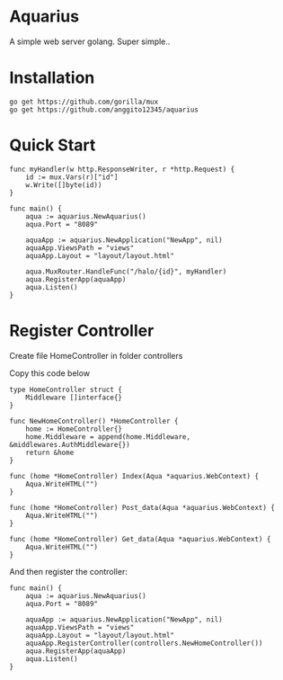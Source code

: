 # Aquarius

A simple web server golang. Super simple..

# Installation
```
go get https://github.com/gorilla/mux
go get https://github.com/anggito12345/aquarius
```

# Quick Start

```
func myHandler(w http.ResponseWriter, r *http.Request) {
	id := mux.Vars(r)["id"]
	w.Write([]byte(id))
}

func main() {
	aqua := aquarius.NewAquarius()
	aqua.Port = "8089"

	aquaApp := aquarius.NewApplication("NewApp", nil)
	aquaApp.ViewsPath = "views"
	aquaApp.Layout = "layout/layout.html"

	aqua.MuxRouter.HandleFunc("/halo/{id}", myHandler)
	aqua.RegisterApp(aquaApp)
	aqua.Listen()
}

```

# Register Controller

Create file HomeController in folder controllers

Copy this code below
```
type HomeController struct {
	Middleware []interface{}
}

func NewHomeController() *HomeController {
	home := HomeController{}
	home.Middleware = append(home.Middleware, &middlewares.AuthMiddleware{})
	return &home
}

func (home *HomeController) Index(Aqua *aquarius.WebContext) {
	Aqua.WriteHTML("")
}

func (home *HomeController) Post_data(Aqua *aquarius.WebContext) {
	Aqua.WriteHTML("")
}

func (home *HomeController) Get_data(Aqua *aquarius.WebContext) {
	Aqua.WriteHTML("")
}
```

And then register the controller:
```
func main() {
	aqua := aquarius.NewAquarius()
	aqua.Port = "8089"

	aquaApp := aquarius.NewApplication("NewApp", nil)
	aquaApp.ViewsPath = "views"
	aquaApp.Layout = "layout/layout.html"
	aquaApp.RegisterController(controllers.NewHomeController())
	aqua.RegisterApp(aquaApp)
	aqua.Listen()
}
```
